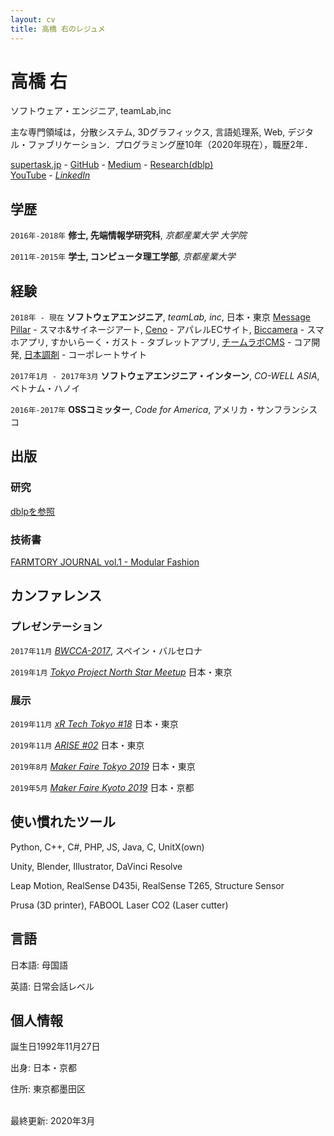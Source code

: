 ```yaml
---
layout: cv
title: 高橋 右のレジュメ
---
```

# 高橋 右
ソフトウェア・エンジニア, teamLab,inc

主な専門領域は，分散システム, 3Dグラフィックス, 言語処理系, Web, デジタル・ファブリケーション．プログラミング歴10年（2020年現在），職歴2年．
<!--<a href="firstname.lastname@helsinki.fi">firstname.lastname@helsinki.fi</a> - +358 (0)2 941 51617-->
<div id="webaddress">
  <a href="https://supertask.jp"><i class="fas fa-home"></i> supertask.jp</a> -
  <a href="https://github.com/supertask"><i class="fab fa-github"></i> GitHub</a> - 
  <a href="https://medium.com/@pythor"><i class="fab fa-medium"></i> Medium</a> - 
  <a href="https://dblp.org/pers/hd/t/Takahashi:Tasuku"><i class="fas fa-university"></i> Research(dblp)</a><br />
  <a href="https://www.youtube.com/channel/UCM7uAAwOleF5AtsEe3x9Qzg"><i class="fab fa-youtube"></i> YouTube</a> -
  <a href=" https://www.linkedin.com/in/supertask/"><i class="fab fa-linkedin"> LinkedIn</i></a><br />
</div>

## 学歴

`2016年-2018年`
**修士, 先端情報学研究科**, *京都産業大学 大学院* 

`2011年-2015年`
**学士, コンピュータ理工学部**, *京都産業大学* 

## 経験
`2018年 - 現在`
**ソフトウェアエンジニア**, *teamLab, inc*, 日本・東京
[Message Pillar](https://www.team-lab.com/pillar/) - スマホ&サイネージアート, [Ceno](https://ceno.jp/) - アパレルECサイト,
[Biccamera](https://play.google.com/store/apps/details?id=com.biccamera.android.mobile&hl=en) - スマホアプリ, すかいらーく・ガスト - タブレットアプリ,
[チームラボCMS](https://www.team-lab.com/teamlabcms) - コア開発, [日本調剤](https://www.nicho.co.jp/) - コーポレートサイト


`2017年1月 - 2017年3月`
**ソフトウェアエンジニア・インターン**, *CO-WELL ASIA*, ベトナム・ハノイ

`2016年-2017年`
**OSSコミッター**, *Code for America*, アメリカ・サンフランシスコ


## 出版
### 研究
[dblpを参照](https://dblp.org/pers/hd/t/Takahashi:Tasuku)

### 技術書
[FARMTORY JOURNAL vol.1 - Modular Fashion](https://farmtory.booth.pm/items/1317978)

## カンファレンス

### プレゼンテーション
`2017年11月`
*[BWCCA-2017](http://voyager.ce.fit.ac.jp/conf/bwcca/2017/)*, スペイン・バルセロナ

`2019年1月`
*[Tokyo Project North Star Meetup](https://vrtokyo.connpass.com/event/111295/)* 日本・東京

### 展示
`2019年11月`
*[xR Tech Tokyo #18](https://vrtokyo.connpass.com/event/151017/)* 日本・東京

`2019年11月`
*[ARISE #02](https://arise2.peatix.com/)* 日本・東京

`2019年8月`
*[Maker Faire Tokyo 2019](https://makezine.jp/event/makers-mft2019/m0256/)* 日本・東京

`2019年5月`
*[Maker Faire Kyoto 2019](https://makezine.jp/event/makers-mfk2019/m0028/)* 日本・京都

## 使い慣れたツール
Python, C++, C#, PHP, JS, Java, C, UnitX(own)

Unity, Blender, Illustrator, DaVinci Resolve

Leap Motion, RealSense D435i, RealSense T265, Structure Sensor

Prusa (3D printer), FABOOL Laser CO2 (Laser cutter)

## 言語
日本語: 母国語

英語: 日常会話レベル

## 個人情報
誕生日1992年11月27日

出身: 日本・京都

住所: 東京都墨田区

<br/>最終更新: 2020年3月<br/><br/>
